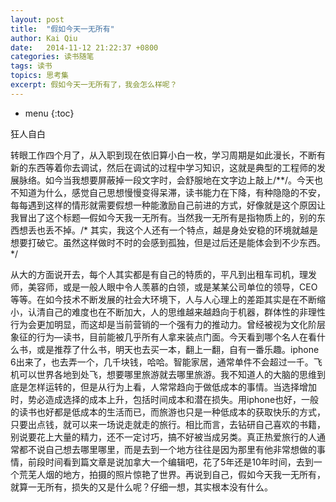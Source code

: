 ```yaml
---
layout: post
title:  "假如今天一无所有"
author: Kai Qiu
date:   2014-11-12 21:22:37 +0800
categories: 读书随笔
tags: 读书
topics: 思考集
excerpt: 假如今天一无所有了，我会怎么样呢？
---
```


* menu
{:toc}

狂人自白

转眼工作四个月了，从入职到现在依旧算小白一枚，学习周期是如此漫长，不断有新的东西等着你去调试，然后在调试的过程中学习知识，这就是典型的工程师的发展脉络。如今当我想要屏蔽掉一段文字时，会舒服地在文字边上敲上/**/。今天也不知道为什么，感觉自己思想慢慢变得呆滞，读书能力在下降，有种隐隐的不安，每每遇到这样的情形就需要假想一种能激励自己前进的方式，好像就是这个原因让我冒出了这个标题—假如今天我一无所有。当然我一无所有是指物质上的，别的东西想丢也丢不掉。/* 其实，我这个人还有一个特点，越是身处安稳的环境就越是想要打破它。虽然这样做时不时的会感到孤独，但是过后还是能体会到不少东西。*/

从大的方面说开去，每个人其实都是有自己的特质的，平凡到出租车司机，理发师，美容师，或是一般人眼中令人羡慕的白领，或是某某公司单位的领导，CEO等等。在如今技术不断发展的社会大环境下，人与人心理上的差距其实是在不断缩小，认清自己的难度也在不断加大，人的思维越来越趋向于机器，群体性的非理性行为会更加明显，而这却是当前营销的一个强有力的推动力。曾经被视为文化阶层象征的行为—读书，目前能被几乎所有人拿来装点门面。今天看到哪个名人在看什么书，或是推荐了什么书，明天也去买一本，翻上一翻，自有一番乐趣。iphone 6出来了，也去弄一个，几千块钱，哈哈。智能家居，通常单件不会超过一千。飞机可以世界各地到处飞，想要哪里旅游就去哪里旅游。我不知道人的大脑的思维到底是怎样运转的，但是从行为上看，人常常趋向于做低成本的事情。当选择增加时，势必造成选择的成本上升，包括时间成本和潜在损失。用iphone也好，一般的读书也好都是低成本的生活而已，而旅游也只是一种低成本的获取快乐的方式，只要出点钱，就可以来一场说走就走的旅行。相比而言，去钻研自己喜欢的书籍，别说要花上大量的精力，还不一定讨巧，搞不好被当成另类。真正热爱旅行的人通常都不说自己想去哪里哪里，而是去到一个地方往往是因为那里有他非常想做的事情，前段时间看到篇文章是说加拿大一个编辑吧，花了5年还是10年时间，去到一个荒芜人烟的地方，拍摄的照片惊艳了世界。再说到自己，假如今天我一无所有，就算一无所有，损失的又是什么呢？仔细一想，其实根本没有什么。
